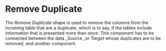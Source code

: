 # Remove Duplicate

The _Remove Duplicate_ shape is used to remove the columns from the incoming table that are a duplicate, which is to say, if the tables include information that is presented more than once. This component has to be connected between the data _Source _or _Target_ whose duplicates are to be removed, and another component.
